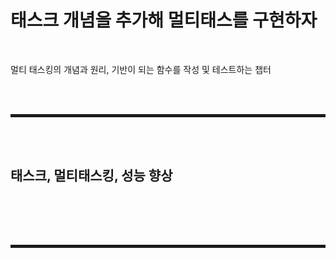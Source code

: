 # 태스크 개념을 추가해 멀티태스를 구현하자

<br>

멀티 태스킹의 개념과 원리, 기반이 되는 함수를 작성 및 테스트하는 챕터

<br><br>
<hr style="border: 2px solid;">
<br><br>

## 태스크, 멀티태스킹, 성능 향상

<br>



<br><br>
<hr style="border: 2px solid;">
<br><br>
